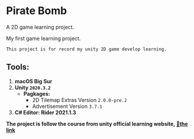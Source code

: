 # Pirate Bomb

A 2D game learning project.

My first game learning project.

```
This project is for record my unity 2D game develop learning.
```


## Tools:
1. **macOS Big Sur**
2. **Unity `2020.3.2`**
    - **Pagkages:**
        + 2D Tilemap Extras Version `2.0.0-pre.2`
        + Advertisement Version `3.7.1 `
3. **C# Editor: Rider 2021.1.3**


**The project is follow the course from unity official learning website, [🔗the link](https://learn.u3d.cn/tutorial/2d-mobile-mstudio)**